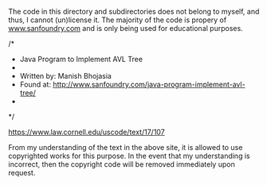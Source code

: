 The code in this directory and subdirectories does not belong to myself, and thus, I cannot (un)license it.
The majority of the code is propery of www.sanfoundry.com and is only being used for educational purposes.

/*
 *  Java Program to Implement AVL Tree
 *
 *  Written by: Manish Bhojasia
 *  Found at: http://www.sanfoundry.com/java-program-implement-avl-tree/
 *
 */

https://www.law.cornell.edu/uscode/text/17/107

From my understanding of the text in the above site, it is allowed to use copyrighted works for this purpose.
In the event that my understanding is incorrect, then the copyright code will be removed immediately upon request.
